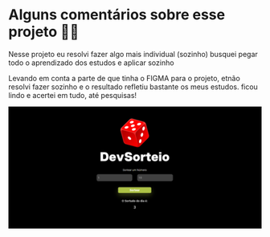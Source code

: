 <h1> Alguns comentários sobre esse projeto 🚀🚀</h1>
<p> Nesse projeto eu resolvi fazer algo mais individual (sozinho) busquei pegar todo o aprendizado dos estudos e aplicar sozinho </p>
<p> Levando em conta a parte de que tinha o FIGMA para o projeto, etnão resolvi fazer sozinho e o resultado refletiu bastante os meus estudos.
ficou lindo e acertei em tudo, até pesquisas!
</p>

<img src = "https://raw.githubusercontent.com/caua-dev-coder/Sorteador--DevClub/main/assets/Captura%20de%20tela%202024-01-08%20122945.png">
